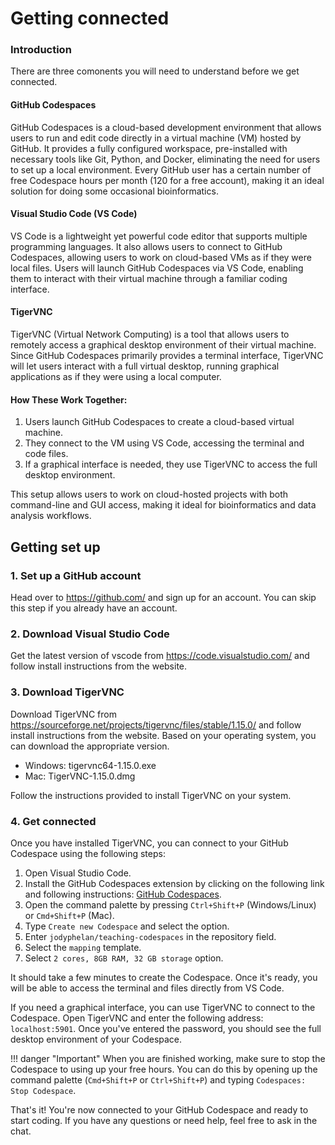 # Getting connected

### Introduction

There are three comonents you will need to understand before we get connected.

####  GitHub Codespaces

GitHub Codespaces is a cloud-based development environment that allows users to run and edit code directly in a virtual machine (VM) hosted by GitHub. It provides a fully configured workspace, pre-installed with necessary tools like Git, Python, and Docker, eliminating the need for users to set up a local environment. Every GitHub user has a certain number of free Codespace hours per month (120 for a free account), making it an ideal solution for doing some occasional bioinformatics. 

#### Visual Studio Code (VS Code)

VS Code is a lightweight yet powerful code editor that supports multiple programming languages. It also allows users to connect to GitHub Codespaces, allowing users to work on cloud-based VMs as if they were local files.
Users will launch GitHub Codespaces via VS Code, enabling them to interact with their virtual machine through a familiar coding interface.

#### TigerVNC

TigerVNC (Virtual Network Computing) is a tool that allows users to remotely access a graphical desktop environment of their virtual machine. Since GitHub Codespaces primarily provides a terminal interface, TigerVNC will let users interact with a full virtual desktop, running graphical applications as if they were using a local computer.

#### How These Work Together:

1. Users launch GitHub Codespaces to create a cloud-based virtual machine.
2. They connect to the VM using VS Code, accessing the terminal and code files.
3. If a graphical interface is needed, they use TigerVNC to access the full desktop environment.

This setup allows users to work on cloud-hosted projects with both command-line and GUI access, making it ideal for bioinformatics and data analysis workflows.


## Getting set up

### 1. Set up a GitHub account

Head over to https://github.com/ and sign up for an account. You can skip this step if you already have an account.

### 2. Download Visual Studio Code

Get the latest version of vscode from https://code.visualstudio.com/ and follow install instructions from the website.

### 3. Download TigerVNC 

Download TigerVNC from https://sourceforge.net/projects/tigervnc/files/stable/1.15.0/ and follow install instructions from the website. Based on your operating system, you can download the appropriate version.

- Windows: tigervnc64-1.15.0.exe
- Mac: TigerVNC-1.15.0.dmg

Follow the instructions provided to install TigerVNC on your system.

### 4. Get connected

Once you have installed TigerVNC, you can connect to your GitHub Codespace using the following steps:

1. Open Visual Studio Code.
2. Install the GitHub Codespaces extension by clicking on the following link and following instructions: [GitHub Codespaces](https://marketplace.visualstudio.com/items?itemName=GitHub.codespaces).
3. Open the command palette by pressing `Ctrl+Shift+P` (Windows/Linux) or `Cmd+Shift+P` (Mac).
4. Type `Create new Codespace` and select the option.
5. Enter `jodyphelan/teaching-codespaces` in the repository field.
6. Select the `mapping` template.
7. Select `2 cores, 8GB RAM, 32 GB storage` option.

It should take a few minutes to create the Codespace. Once it's ready, you will be able to access the terminal and files directly from VS Code.

If you need a graphical interface, you can use TigerVNC to connect to the Codespace. Open TigerVNC and enter the following address: `localhost:5901`. Once you've entered the password, you should see the full desktop environment of your Codespace.

!!! danger "Important"
    When you are finished working, make sure to stop the Codespace to using up your free hours. You can do this by opening up the command palette (`Cmd+Shift+P` or `Ctrl+Shift+P`) and typing `Codespaces: Stop Codespace`.

That's it! You're now connected to your GitHub Codespace and ready to start coding. If you have any questions or need help, feel free to ask in the chat.